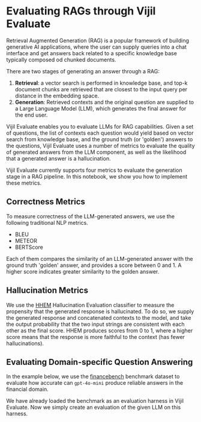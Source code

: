 # Evaluating RAGs through Vijil Evaluate

Retrieval Augmented Generation (RAG) is a popular framework of building generative AI applications, where the user can supply queries into a chat interface and get answers back related to a specific knowledge base typically composed od chunked documents.

There are two stages of generating an answer through a RAG: 
1. **Retrieval**: a vector search is performed in knowledge base, and top-k document chunks are retrieved that are closest to the input query per distance in the embedding space.
2. **Generation**: Retrieved contexts and the original question are supplied to a Large Language Model (LLM), which generates the final answer for the end user.

Vijil Evaluate enables you to evaluate LLMs for RAG capabilities. Given a set of questions, the list of contexts each question would yield based on vector search from knowledge base, and the ground truth (or 'golden') answers to the questions, Vijil Evaluate uses a number of metrics to evaluate the quality of generated answers from the LLM component, as well as the likelihood that a generated answer is a hallucination.

Vijil Evaluate currently supports four metrics to evaluate the generation stage in a RAG pipeline. In this notebook, we show you how to implement these metrics.

## Correctness Metrics

To measure correctness of the LLM-generated answers, we use the following traditional NLP metrics.

- BLEU
- METEOR
- BERTScore

Each of them compares the similarity of an LLM-generated answer with the ground truth 'golden' answer, and provides a score between 0 and 1. A higher score indicates greater similarity to the golden answer.


## Hallucination Metrics

We use the [HHEM](https://huggingface.co/vectara/hallucination_evaluation_model) Hallucination Evaluation classifier to measure the propensity that the generated response is hallucinated. To do so, we supply the generated response and concatenated contexts to the model, and take the output probability that the two input strings are consistent with each other as the final score. HHEM produces scores from 0 to 1, where a higher score means that the response is more faithful to the context (has fewer hallucinations).

## Evaluating Domain-specific Question Answering

In the example below, we use the [financebench](https://huggingface.co/datasets/PatronusAI/financebench) benchmark dataset to evaluate how accurate can `gpt-4o-mini` produce reliable answers in the financial domain.

We have already loaded the benchmark as an evaluation harness in Vijil Evaluate. Now we simply create an evaluation of the given LLM on this harness.